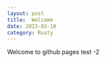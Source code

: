 ```yaml
---
layout: post
title:  Welcome
date: 2023-03-10
category: Rusty
---
```


Welcome to github pages 
test -2